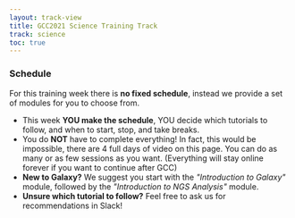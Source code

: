 ```yaml
---
layout: track-view
title: GCC2021 Science Training Track
track: science
toc: true
---
```



### Schedule

For this training week there is **no fixed schedule**, instead we provide a set of modules for you to choose from.
- This week **YOU make the schedule**, YOU decide which tutorials to follow, and when to start, stop, and take breaks.
- You do **NOT** have to complete everything! In fact, this would be impossible, there are 4 full days of video on this page. You can do as many or as few sessions as you want. (Everything will stay online forever if you want to continue after GCC)
- **New to Galaxy?** We suggest you start with the *"Introduction to Galaxy"* module, followed by the *"Introduction to NGS Analysis"* module.
- **Unsure which tutorial to follow?** Feel free to ask us for recommendations in Slack!



